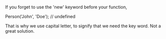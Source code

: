 If you forget to use the 'new' keyword before your function,

Person('John', 'Doe'); // undefined

That is why we use capital letter, to signify that we need the key word. 
Not a great solution. 

